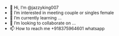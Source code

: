 - 👋 Hi, I’m @jazzyking007
- 👀 I’m interested in meeting couple or singles female
- 🌱 I’m currently learning ...
- 💞️ I’m looking to collaborate on ...
- 📫 How to reach me +918375964601 whatsapp

<!---
jazzyking007/jazzyking007 is a ✨ special ✨ repository because its `README.md` (this file) appears on your GitHub profile.
You can click the Preview link to take a look at your changes.
--->
